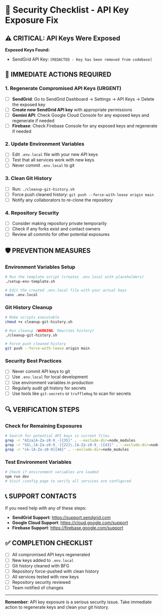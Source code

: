 # 🔐 Security Checklist - API Key Exposure Fix

## ⚠️ CRITICAL: API Keys Were Exposed

**Exposed Keys Found:**

- SendGrid API Key: `[REDACTED - Key has been removed from codebase]`

## 🚨 IMMEDIATE ACTIONS REQUIRED

### 1. Regenerate Compromised API Keys (URGENT)

- [ ] **SendGrid**: Go to SendGrid Dashboard → Settings → API Keys → Delete the exposed key
- [ ] **Create new SendGrid API key** with appropriate permissions
- [ ] **Gemini API**: Check Google Cloud Console for any exposed keys and regenerate if needed
- [ ] **Firebase**: Check Firebase Console for any exposed keys and regenerate if needed

### 2. Update Environment Variables

- [ ] Edit `.env.local` file with your new API keys
- [ ] Test that all services work with new keys
- [ ] Never commit `.env.local` to git

### 3. Clean Git History

- [ ] Run: `./cleanup-git-history.sh`
- [ ] Force push cleaned history: `git push --force-with-lease origin main`
- [ ] Notify any collaborators to re-clone the repository

### 4. Repository Security

- [ ] Consider making repository private temporarily
- [ ] Check if any forks exist and contact owners
- [ ] Review all commits for other potential exposures

## 🛡️ PREVENTION MEASURES

### Environment Variables Setup

```bash
# Run the template script (creates .env.local with placeholders)
./setup-env-template.sh

# Edit the created .env.local file with your actual keys
nano .env.local
```

### Git History Cleanup

```bash
# Make scripts executable
chmod +x cleanup-git-history.sh

# Run cleanup (WARNING: Rewrites history)
./cleanup-git-history.sh

# Force push cleaned history
git push --force-with-lease origin main
```

### Security Best Practices

- [ ] Never commit API keys to git
- [ ] Use `.env.local` for local development
- [ ] Use environment variables in production
- [ ] Regularly audit git history for secrets
- [ ] Use tools like `git-secrets` or `truffleHog` to scan for secrets

## 🔍 VERIFICATION STEPS

### Check for Remaining Exposures

```bash
# Search for potential API keys in current files
grep -r "AIza[A-Za-z0-9_-]{35}" . --exclude-dir=node_modules
grep -r "SG\.[A-Za-z0-9_-]{22}\.[A-Za-z0-9_-]{43}" . --exclude-dir=node_modules
grep -r "sk-[A-Za-z0-9]{48}" . --exclude-dir=node_modules
```

### Test Environment Variables

```bash
# Check if environment variables are loaded
npm run dev
# Visit /config page to verify all services are configured
```

## 📞 SUPPORT CONTACTS

If you need help with any of these steps:

- **SendGrid Support**: <https://support.sendgrid.com>
- **Google Cloud Support**: <https://cloud.google.com/support>
- **Firebase Support**: <https://firebase.google.com/support>

## ✅ COMPLETION CHECKLIST

- [ ] All compromised API keys regenerated
- [ ] New keys added to `.env.local`
- [ ] Git history cleaned with BFG
- [ ] Repository force-pushed with clean history
- [ ] All services tested with new keys
- [ ] Repository security reviewed
- [ ] Team notified of changes

---

**Remember**: API key exposure is a serious security issue. Take immediate action to regenerate keys and clean your git history.
